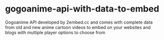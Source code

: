 # gogoanime-api-with-data-to-embed
Gogoanime API developed by 2embed.cc and comes with complete data from old and new anime cartoon videos to embed on your websites and blogs with multiple player options to choose from
